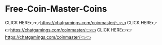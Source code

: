 # Free-Coin-Master-Coins
CLICK HERE👉👉https://chatgamings.com/coinmaster/👈👈 CLICK HERE👉👉https://chatgamings.com/coinmaster/👈👈 CLICK HERE👉👉https://chatgamings.com/coinmaster/👈👈
